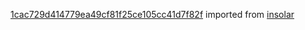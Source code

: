 [1cac729d414779ea49cf81f25ce105cc41d7f82f](https://github.com/insolar/insolar/commit/1cac729d414779ea49cf81f25ce105cc41d7f82f) imported from [insolar](https://github.com/insolar/insolar)
